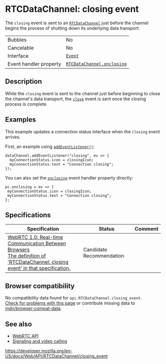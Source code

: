 RTCDataChannel: closing event
=============================

The `closing` event is sent to an [`RTCDataChannel`](../rtcdatachannel) just before the channel begins the process of shutting down its underlying data transport.

<table><tbody><tr class="odd"><td>Bubbles</td><td>No</td></tr><tr class="even"><td>Cancelable</td><td>No</td></tr><tr class="odd"><td>Interface</td><td><a href="../event"><code>Event</code></a></td></tr><tr class="even"><td>Event handler property</td><td><a href="onclosing"><code>RTCDataChannel.onclosing</code></a></td></tr></tbody></table>

Description
-----------

While the `closing` event is sent to the channel just before beginning to close the channel's data transport, the [`close`](close_event) event is sent once the closing process is complete.

Examples
--------

This example updates a connection status interface when the `closing` event arrives.

First, an example using [`addEventListener()`](../eventtarget/addeventlistener):

    dataChannel.addEventListener("closing", ev => {
      myConnectionStatus.icon = closingIcon;
      myConnectionStatus.text = "Connection closing";
    });

You can also set the [`onclosing`](onclosing) event handler property directly:

    pc.onclosing = ev => {
     myConnectionStatus.icon = closingIcon;
     myConnectionStatus.text = "Connection closing";
    };

Specifications
--------------

<table><thead><tr class="header"><th>Specification</th><th>Status</th><th>Comment</th></tr></thead><tbody><tr class="odd"><td><a href="https://w3c.github.io/webrtc-pc/#dfn-closing">WebRTC 1.0: Real-time Communication Between Browsers<br />
<span class="small">The definition of 'RTCDataChannel: closing event' in that specification.</span></a></td><td><span class="spec-cr">Candidate Recommendation</span></td><td></td></tr></tbody></table>

Browser compatibility
---------------------

No compatibility data found for `api.RTCDataChannel.closing_event`.  
[Check for problems with this page](#on-github) or contribute missing data to [mdn/browser-compat-data](https://github.com/mdn/browser-compat-data).

See also
--------

-   [WebRTC API](../webrtc_api)
-   [Signaling and video calling](../webrtc_api/signaling_and_video_calling)

<a href="https://developer.mozilla.org/en-US/docs/Web/API/RTCDataChannel/closing_event" class="_attribution-link">https://developer.mozilla.org/en-US/docs/Web/API/RTCDataChannel/closing_event</a>
